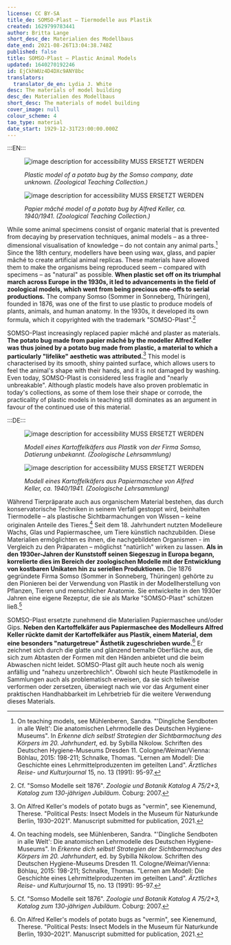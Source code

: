 ```yaml
---
license: CC BY-SA
title_de: SOMSO-Plast – Tiermodelle aus Plastik
created: 1629799783441
author: Britta Lange
short_desc_de: Materialien des Modellbaus
date_end: 2021-08-26T13:04:38.748Z
published: false
title: SOMSO-Plast – Plastic Animal Models
updated: 1640270192246
id: EjCkhWUz4D4DXc9ANY8bc
translators:
  translator_de_en: Lydia J. White
desc: The materials of model building
desc_de: Materialien des Modellbaus
short_desc: The materials of model building
cover_image: null
colour_scheme: 4
tao_type: material
date_start: 1929-12-31T23:00:00.000Z
---
```


:::EN:::

 <figure>

![image description for accessibility](/images/example/hippo.jpg) MUSS ERSETZT WERDEN

<figcaption>

_Plastic model of a potato bug by the Somso company, date unknown. (Zoological Teaching Collection.)_

</figcaption>

</figure>

<figure>

![image description for accessibility](/images/example/hippo.jpg) MUSS ERSETZT WERDEN

<figcaption>

_Papier mâché model of a potato bug by Alfred Keller, ca. 1940/1941. (Zoological Teaching Collection.)_

</figcaption>

</figure>

While some animal specimens consist of organic material that is prevented from decaying by preservation techniques, animal models – as a three-dimensional visualisation of knowledge – do not contain any animal parts.[^1] Since the 18th century, modellers have been using wax, glass, and papier mâché to create artificial animal replicas. These materials have allowed them to make the organisms being reproduced seem – compared with specimens – as "natural" as possible. **When plastic set off on its triumphal march across Europe in the 1930s, it led to advancements in the field of zoological models, which went from being precious one-offs to serial productions.** The company Somso (Sommer in Sonneberg, Thüringen), founded in 1876, was one of the first to use plastic to produce models of plants, animals, and human anatomy. In the 1930s, it developed its own formula, which it copyrighted with the trademark "SOMSO-Plast".[^2] 

SOMSO-Plast increasingly replaced papier mâché and plaster as materials. **The potato bug made from papier mâché by the modeller Alfred Keller was thus joined by a potato bug made from plastic, a material to which a particularly "lifelike" aesthetic was attributed.**[^3] This model is characterised by its smooth, shiny painted surface, which allows users to feel the animal's shape with their hands, and it is not damaged by washing. Even today, SOMSO-Plast is considered less fragile and "nearly unbreakable". Although plastic models have also proven problematic in today's collections, as some of them lose their shape or corrode, the practicality of plastic models in teaching still dominates as an argument in favour of the continued use of this material.

[^1]: On teaching models, see Mühlenberen, Sandra. "'Dingliche Sendboten in alle Welt': Die anatomischen Lehrmodelle des Deutschen Hygiene-Museums". In _Erkenne dich selbst! Strategien der Sichtbarmachung des Körpers im 20. Jahrhundert_, ed. by Sybilla Nikolow. Schriften des Deutschen Hygiene-Museums Dresden 11. Cologne/Weimar/Vienna: Böhlau, 2015: 198-211; Schnalke, Thomas. "Lernen am Modell: Die Geschichte eines Lehrmittelproduzenten im geteilten Land". _Ärztliches Reise- und Kulturjournal_ 15, no. 13 (1991): 95-97.

[^2]: Cf. "Somso Modelle seit 1876". _Zoologie und Botanik Katalog A 75/2+3, Katalog zum 130-jährigen Jubiläum_. Coburg: 2007.

[^3]: On Alfred Keller's models of potato bugs as "vermin", see Kienemund, Therese. "Political Pests: Insect Models in the Museum für Naturkunde Berlin, 1930–2021". Manuscript submitted for publication, 2021.

:::DE:::

<figure>

![image description for accessibility](/images/example/hippo.jpg) MUSS ERSETZT WERDEN

<figcaption>

_Modell eines Kartoffelkäfers aus Plastik von der Firma Somso, Datierung unbekannt. (Zoologische Lehrsammlung)_

</figcaption>

</figure>

<figure>

![image description for accessibility](/images/example/hippo.jpg) MUSS ERSETZT WERDEN

<figcaption>

_Modell eines Kartoffelkäfers aus Papiermaschee von Alfred Keller, ca. 1940/1941. (Zoologische Lehrsammlung)_

</figcaption>

</figure>

Während Tierpräparate auch aus organischem Material bestehen, das durch konservatorische Techniken in seinem Verfall gestoppt wird, beinhalten Tiermodelle – als plastische Sichtbarmachungen von Wissen – keine originalen Anteile des Tieres.[^1] Seit dem 18. Jahrhundert nutzten Modelleure Wachs, Glas und Papiermaschee, um Tiere künstlich nachzubilden. Diese Materialien ermöglichten es ihnen, die nachgebildeten Organismen - im Vergleich zu den Präparaten – möglichst "natürlich" wirken zu lassen. **Als in den 1930er-Jahren der Kunststoff seinen Siegeszug in Europa begann, korrelierte dies im Bereich der zoologischen Modelle mit der Entwicklung von kostbaren Unikaten hin zu seriellen Produktionen.** Die 1876 gegründete Firma Somso (Sommer in Sonneberg, Thüringen) gehörte zu den Pionieren bei der Verwendung von Plastik in der Modellherstellung von Pflanzen, Tieren und menschlicher Anatomie. Sie entwickelte in den 1930er Jahren eine eigene Rezeptur, die sie als Marke "SOMSO-Plast" schützen ließ.[^2] 

SOMSO-Plast ersetzte zunehmend die Materialien Papiermaschee und/oder Gips. **Neben den Kartoffelkäfer aus Papiermaschee des Modelleurs Alfred Keller rückte damit der Kartoffelkäfer aus Plastik, einem Material, dem eine besonders "naturgetreue" Ästhetik zugeschrieben wurde.**[^3] Er zeichnet sich durch die glatte und glänzend bemalte Oberfläche aus, die sich zum Abtasten der Formen mit den Händen anbietet und die beim Abwaschen nicht leidet. SOMSO-Plast gilt auch heute noch als wenig anfällig und "nahezu unzerbrechlich". Obwohl sich heute Plastikmodelle in Sammlungen auch als problematisch erweisen, da sie sich teilweise verformen oder zersetzen, überwiegt nach wie vor das Argument einer praktischen Handhabbarkeit im Lehrbetrieb für die weitere Verwendung dieses Materials.

[^1]: Zu Lehrmodellen vgl. Mühlenberen, Sandra. "'Dingliche Sendboten in alle Welt'. Die anatomischen Lehrmodelle des Deutschen Hygiene-Museums". In _Erkenne dich selbst! Strategien der Sichtbarmachung des Körpers im 20. Jahrhundert_, hg. von Sybilla Nikolow. Schriften des Deutschen Hygiene-Museums Dresden 11. Köln/Weimar/Wien: Böhlau, 2015: 198-211; Schnalke, Thomas. "Lernen am Modell. Die Geschichte eines Lehrmittelproduzenten im geteilten Land". _Ärztliches Reise- und Kulturjournal_ 15, Nr. 13 (1991): 95-97.

[^2]: Vgl. "Somso Modelle seit 1876". _Zoologie und Botanik Katalog A 75/2+3, Katalog zum 130-jährigen Jubiläum_. Coburg: 2007.

[^3]: Zu Alfred Kellers Modellen von Kartoffelkäfern als "Schädlinge" vgl. Kienemund, Therese. "Political Pests: Insect Models in the Museum für Naturkunde Berlin, 1930-2021". Manuskript zur Veröffentlichung eingereicht, 2021.
